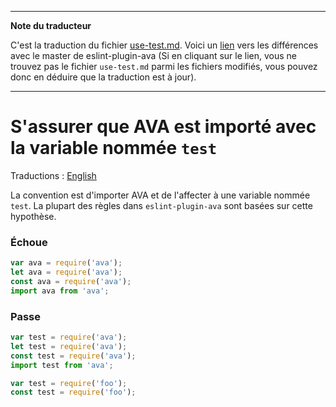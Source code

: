 ___
**Note du traducteur**

C'est la traduction du fichier [use-test.md](https://github.com/avajs/eslint-plugin-ava/blob/master/docs/rules/use-test.md). Voici un [lien](https://github.com/avajs/eslint-plugin-ava/compare/7542453058c30ebbc79c7bfeb689492fce226d8f...master#diff-fa3d5dae0f30fb7e10aa7481e3d528b1) vers les différences avec le master de eslint-plugin-ava (Si en cliquant sur le lien, vous ne trouvez pas le fichier `use-test.md` parmi les fichiers modifiés, vous pouvez donc en déduire que la traduction est à jour).
___
# S'assurer que AVA est importé avec la variable nommée `test`

Traductions : [English](https://github.com/avajs/eslint-plugin-ava/blob/master/docs/rules/use-test.md)

La convention est d'importer AVA et de l'affecter à une variable nommée `test`. La plupart des règles dans `eslint-plugin-ava` sont basées sur cette hypothèse.

### Échoue

```js
var ava = require('ava');
let ava = require('ava');
const ava = require('ava');
import ava from 'ava';
```

### Passe

```js
var test = require('ava');
let test = require('ava');
const test = require('ava');
import test from 'ava';

var test = require('foo');
const test = require('foo');
```
